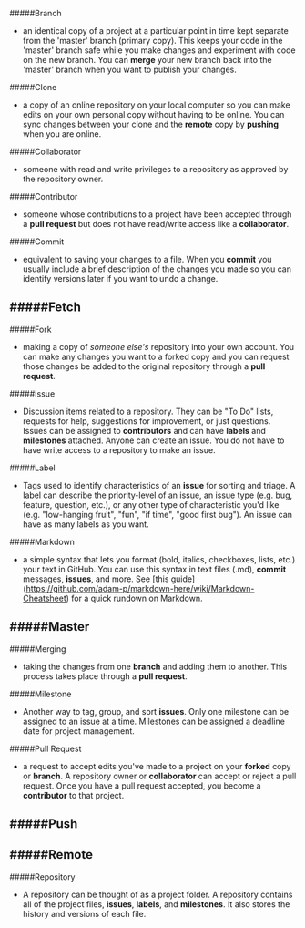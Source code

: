 #####Branch
- an identical copy of a project at a particular point in time kept separate from the 'master' branch (primary copy). This keeps your code in the 'master' branch safe while you make changes and experiment with code on the new branch.  You can **merge** your new branch back into the 'master' branch when you want to publish your changes.

#####Clone
- a copy of an online repository on your local computer so you can make edits on your own personal copy without having to be online. You can sync changes between your clone and the **remote** copy by **pushing** when you are online.

#####Collaborator
- someone with read and write privileges to a repository as approved by the repository owner.

#####Contributor
- someone whose contributions to a project have been accepted through a **pull request** but does not have read/write access like a **collaborator**.

#####Commit
- equivalent to saving your changes to a file.  When you **commit** you usually include a brief description of the changes you made so you can identify versions later if you want to undo a change.

#####Fetch
- 

#####Fork
- making a copy of *someone else's* repository into your own account. You can make any changes you want to a forked copy and you can request those changes be added to the original repository through a **pull request**.

#####Issue
- Discussion items related to a repository.  They can be "To Do" lists, requests for help, suggestions for improvement, or just questions.  Issues can be assigned to **contributors** and can have **labels** and **milestones** attached.  Anyone can create an issue.  You do not have to have write access to a repository to make an issue.

#####Label
- Tags used to identify characteristics of an **issue** for sorting and triage.  A label can describe the priority-level of an issue, an issue type (e.g. bug, feature, question, etc.), or any other type of characteristic you'd like (e.g. "low-hanging fruit", "fun", "if time", "good first bug").  An issue can have as many labels as you want.

#####Markdown
- a simple syntax that lets you format (bold, italics, checkboxes, lists, etc.) your text in GitHub.  You can use this syntax in text files (.md), **commit** messages, **issues**, and more.  See [this guide] (https://github.com/adam-p/markdown-here/wiki/Markdown-Cheatsheet) for a quick rundown on Markdown.

#####Master
- 

#####Merging
- taking the changes from one **branch** and adding them to another.  This process takes place through a **pull request**.

#####Milestone
- Another way to tag, group, and sort **issues**.  Only one milestone can be assigned to an issue at a time.  Milestones can be assigned a deadline date for project management.

#####Pull Request
- a request to accept edits you've made to a project on your **forked** copy or **branch**.  A repository owner or **collaborator** can accept or reject a pull request.  Once you have a pull request accepted, you become a **contributor** to that project.

#####Push
- 

#####Remote
- 

#####Repository
- A repository can be thought of as a project folder. A repository contains all of the project files, **issues**, **labels**, and **milestones**. It also stores the history and versions of each file.
